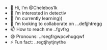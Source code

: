 - 👋 Hi, I’m @Chelebos1k
- 👀 I’m interested in detectiv
- 🌱 I’m currently learning))
- 💞️ I’m looking to collaborate on ...defjjhtregg
- 📫 How to reach me ..fgvfrg
- 😄 Pronouns: ..rsegfrgwpcvhugqwf
- ⚡ Fun fact: ..regtjhytjnythe
<!---
Chelebos1k/Chelebos1k is a ✨ special ✨ repository because its `README.md` (this file) appears on your GitHub profile.
You can click the Preview link to take a look at your changes.
